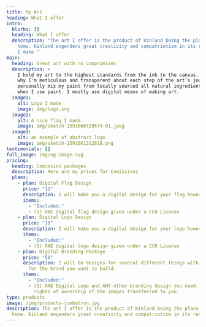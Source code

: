 ```yaml
---
title: My Art
heading: What I offer
intro:
  blurbs: []
  heading: What I offer
  description: "The art I offer is the product of Kinland being the place I call
    home. Kinland engenders great creativity and compatriotism in its residence.
    I make "
main:
  heading: Great art with no compromises
  description: >
    I hold my art to the highest standards from the ink to the canvas. That’s
    why I'm meticulous and transparent about each step of the art’s journey. I
    personally mix my paint from locally sourced all natural ingredients. Well,
    when I use paint. I mostly use digital means of making art.
  image1:
    alt: Logo I made
    image: img/logo.svg
  image2:
    alt: A nice flag I made.
    image: img/sketch-1591660729579-01.jpeg
  image3:
    alt: an example of abstract logo
    image: img/sketch-1591661312818.png
testimonials: []
full_image: img/og-image.svg
pricing:
  heading: Comission packages
  description: Here are my prices for Comissions
  plans:
    - plan: Digital Flag Design
      price: "12"
      description: I will make you a digital design for your flag however you like.
      items:
        - "Included:"
        - (1) ONE digital flag design given under a CC0 License
    - plan: Digital Logo Design
      price: "15"
      description: I will make you a digital design for your logo however you like.
      items:
        - "Included:"
        - (1) ONE digital logo design given under a CC0 License
    - plan: Digital Branding Package
      price: "50"
      description: I will do designs for several different things with input from you
        for the brand you want to build.
      items:
        - "Included:"
        - (1) ONE Digital Logo and ANY other branding design you need. Full
          rights of ownership of the images transferred to you.
type: products
image: /img/products-jumbotron.jpg
description: The art I offer is the product of Kinland being the place I call
  home. Kinland engenders great creativity and compatriotism in its residence.
---
```

